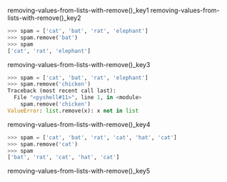 removing-values-from-lists-with-remove()_key1
removing-values-from-lists-with-remove()_key2


```python
>>> spam = ['cat', 'bat', 'rat', 'elephant']
>>> spam.remove('bat')
>>> spam
['cat', 'rat', 'elephant']
```
removing-values-from-lists-with-remove()_key3


```python
>>> spam = ['cat', 'bat', 'rat', 'elephant']
>>> spam.remove('chicken')
Traceback (most recent call last):
  File "<pyshell#11>", line 1, in <module>
    spam.remove('chicken')
ValueError: list.remove(x): x not in list
```
removing-values-from-lists-with-remove()_key4


```python
>>> spam = ['cat', 'bat', 'rat', 'cat', 'hat', 'cat']
>>> spam.remove('cat')
>>> spam
['bat', 'rat', 'cat', 'hat', 'cat']
```
removing-values-from-lists-with-remove()_key5
